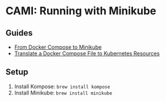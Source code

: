 # CAMI: Running with Minikube

## Guides 

- [From Docker Compose to Minikube](https://medium.com/skillshare-team/from-docker-compose-to-minikube-d94cbe97acda)
- [Translate a Docker Compose File to Kubernetes Resources](https://kubernetes.io/docs/tasks/configure-pod-container/translate-compose-kubernetes/)

## Setup 

1. Install Kompose: `brew install kompose`
2. Install Minikube: `brew install minikube`
